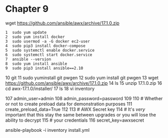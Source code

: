 # Chapter 9



wget https://github.com/ansible/awx/archive/17.1.0.zip




    1  sudo yum update
    2  sudo yum install docker
    3  sudo usermod -a -G docker ec2-user
    4  sudo pip3 install docker-compose
    5  sudo systemctl enable docker.service
    6  sudo systemctl start docker.service
    7  ansible --version
    8  sudo yum install ansible
    9  sudo pip3 install ansible==2.10
   10  git
   11  sudo yuminstall git pwgen
   12  sudo yum install git pwgen
   13  wget https://github.com/ansible/awx/archive/17.1.0.zip
   14  ls
   15  unzip 17.1.0.zip 
   16  cd awx-17.1.0/installer/
   17  ls
   18  vi inventory 








107 admin_user=admin
108 admin_password=password
109 
110 # Whether or not to create preload data for demonstration purposes
111 create_preload_data=True
112 
113 # AWX Secret key
114 # It's *very* important that this stay the same between upgrades or you will lose the ability to decrypt
115 # your credentials
116 secret_key=awxsecret


ansible-playbook -i inventory install.yml






